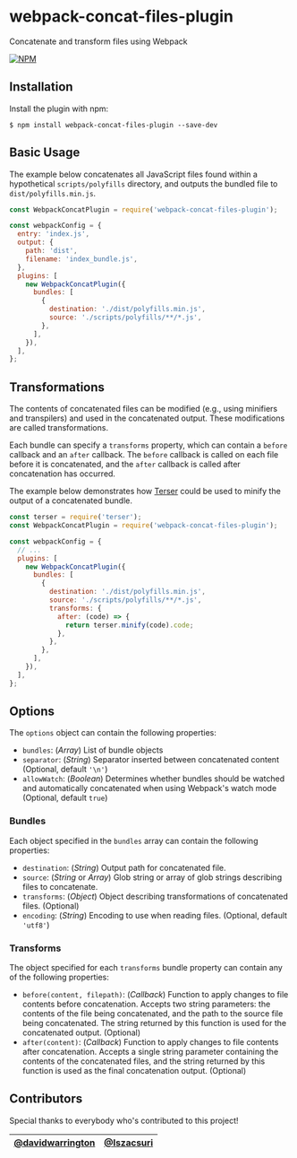 # webpack-concat-files-plugin
Concatenate and transform files using Webpack

[![NPM](https://nodei.co/npm/webpack-concat-files-plugin.png)](https://nodei.co/npm/webpack-concat-files-plugin/)

## Installation
Install the plugin with npm:
```shell
$ npm install webpack-concat-files-plugin --save-dev
```

## Basic Usage
The example below concatenates all JavaScript files found within a hypothetical `scripts/polyfills` directory, and outputs the bundled file to `dist/polyfills.min.js`.

```js
const WebpackConcatPlugin = require('webpack-concat-files-plugin');

const webpackConfig = {
  entry: 'index.js',
  output: {
    path: 'dist',
    filename: 'index_bundle.js',
  },
  plugins: [
    new WebpackConcatPlugin({
      bundles: [
        {
          destination: './dist/polyfills.min.js',
          source: './scripts/polyfills/**/*.js',
        },
      ],
    }),
  ],
};
```

## Transformations
The contents of concatenated files can be modified (e.g., using minifiers and transpilers) and used in the concatenated output. These modifications are called transformations.

Each bundle can specify a `transforms` property, which can contain a `before` callback and an `after` callback. The `before` callback is called on each file before it is concatenated, and the `after` callback is called after concatenation has occurred.

The example below demonstrates how [Terser](https://www.npmjs.com/package/terser) could be used to minify the output of a concatenated bundle.

```js
const terser = require('terser');
const WebpackConcatPlugin = require('webpack-concat-files-plugin');

const webpackConfig = {
  // ...
  plugins: [
    new WebpackConcatPlugin({
      bundles: [
        {
          destination: './dist/polyfills.min.js',
          source: './scripts/polyfills/**/*.js',
          transforms: {
            after: (code) => {
              return terser.minify(code).code;
            },
          },
        },
      ],
    }),
  ],
};
```

## Options
The `options` object can contain the following properties:

* `bundles`: (_Array_) List of bundle objects
* `separator`: (_String_) Separator inserted between concatenated content (Optional, default `'\n'`)
* `allowWatch`: (_Boolean_) Determines whether bundles should be watched and automatically concatenated when using Webpack's watch mode (Optional, default `true`)

### Bundles
Each object specified in the `bundles` array can contain the following properties:

* `destination`: (_String_) Output path for concatenated file.
* `source`: (_String_ or _Array_) Glob string or array of glob strings describing files to concatenate.
* `transforms`: (_Object_) Object describing transformations of concatenated files. (Optional)
* `encoding`: (_String_) Encoding to use when reading files. (Optional, default `'utf8'`)

### Transforms
The object specified for each `transforms` bundle property can contain any of the following properties:

* `before(content, filepath)`: (_Callback_) Function to apply changes to file contents before concatenation. Accepts two string parameters: the contents of the file being concatenated, and the path to the source file being concatenated. The string returned by this function is used for the concatenated output. (Optional)
* `after(content)`: (_Callback_) Function to apply changes to file contents after concatenation. Accepts a single string parameter containing the contents of the concatenated files, and the string returned by this function is used as the final concatenation output. (Optional)

## Contributors
Special thanks to everybody who's contributed to this project!

| [@davidwarrington](https://github.com/davidwarrington) | [@Iszacsuri](https://github.com/lszacsuri) |
|-|-|
